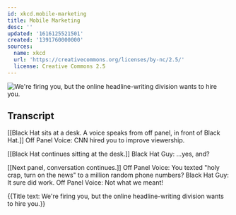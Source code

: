 ```yaml
---
id: xkcd.mobile-marketing
title: Mobile Marketing
desc: ''
updated: '1616125521501'
created: '1391760000000'
sources:
  name: xkcd
  url: 'https://creativecommons.org/licenses/by-nc/2.5/'
  license: Creative Commons 2.5
---
```

![We're firing you, but the online headline-writing division wants to hire you.](https://imgs.xkcd.com/comics/mobile_marketing.png)

## Transcript
[[Black Hat sits at a desk. A voice speaks from off panel, in front of Black Hat.]]
Off Panel Voice: CNN hired you to improve viewership.

[[Black Hat continues sitting at the desk.]]
Black Hat Guy: ...yes, and?

[[Next panel, conversation continues.]]
Off Panel Voice: You texted "holy crap, turn on the news" to a million random phone numbers?
Black Hat Guy: It sure did work.
Off Panel Voice: Not what we meant!

{{Title text: We're firing you, but the online headline-writing division wants to hire you.}}

